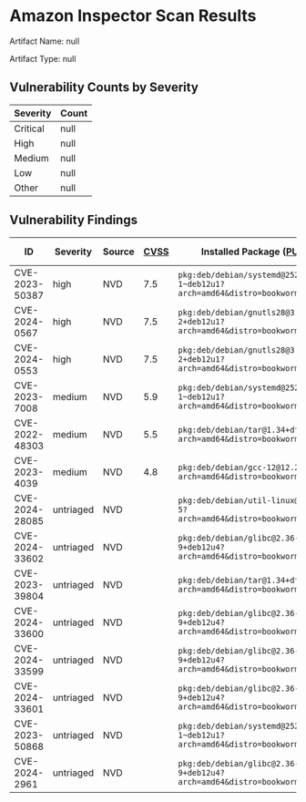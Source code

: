 # Amazon Inspector Scan Results
Artifact Name: null

Artifact Type: null

## Vulnerability Counts by Severity

| Severity | Count |
|----------|-------|
| Critical | null|
| High     | null|
| Medium   | null|
| Low      | null|
| Other    | null|


## Vulnerability Findings

| ID | Severity | Source | [CVSS](https://www.first.org/cvss/) | Installed Package ([PURL](https://github.com/package-url/purl-spec/tree/master?tab=readme-ov-file#purl)) | Fixed Package | Path | [EPSS](https://www.first.org/epss/) | Exploit Available | Exploit Last Seen | CWEs |
| ------- | ------- | ------- | ------- | ------- | ------- | ------- | ------- | ------- | ------- | ------- |
| CVE-2023-50387 | high | NVD | 7.5 | `pkg:deb/debian/systemd@252.19-1~deb12u1?arch=amd64&distro=bookworm&epoch=0` | `null` |  | 0.0366 | true | 2024-05-18T05:37:06Z | `CWE-770` |
| CVE-2024-0567 | high | NVD | 7.5 | `pkg:deb/debian/gnutls28@3.7.9-2+deb12u1?arch=amd64&distro=bookworm&epoch=0` | `0:3.7.9-2+deb12u2` |  | 0.00082 | true | 2024-05-18T05:37:06Z | `CWE-347` |
| CVE-2024-0553 | high | NVD | 7.5 | `pkg:deb/debian/gnutls28@3.7.9-2+deb12u1?arch=amd64&distro=bookworm&epoch=0` | `0:3.7.9-2+deb12u2` |  | 0.00823 | true | 2024-05-18T05:37:06Z | `CWE-203` |
| CVE-2023-7008 | medium | NVD | 5.9 | `pkg:deb/debian/systemd@252.19-1~deb12u1?arch=amd64&distro=bookworm&epoch=0` | `0:252.21-1~deb12u1` |  | 0.00084 |  |  | `CWE-300` |
| CVE-2022-48303 | medium | NVD | 5.5 | `pkg:deb/debian/tar@1.34+dfsg-1.2?arch=amd64&distro=bookworm&epoch=0` | `0:1.34+dfsg-1.2+deb12u1` |  | 0.00049 | true | 2024-05-10T12:52:50Z | `CWE-125` |
| CVE-2023-4039 | medium | NVD | 4.8 | `pkg:deb/debian/gcc-12@12.2.0-14?arch=amd64&distro=bookworm&epoch=0` | `null` |  | 0.00046 | true | 2024-05-18T04:18:41Z | `CWE-693` |
| CVE-2024-28085 | untriaged | NVD |  | `pkg:deb/debian/util-linux@2.38.1-5?arch=amd64&distro=bookworm&epoch=0` | `0:2.38.1-5+deb12u1` |  | 0.00046 | true | 2024-05-19T20:53:50Z |  |
| CVE-2024-33602 | untriaged | NVD |  | `pkg:deb/debian/glibc@2.36-9+deb12u4?arch=amd64&distro=bookworm&epoch=0` | `0:2.36-9+deb12u7` |  | 0.00043 |  |  | `CWE-466` |
| CVE-2023-39804 | untriaged | NVD |  | `pkg:deb/debian/tar@1.34+dfsg-1.2?arch=amd64&distro=bookworm&epoch=0` | `0:1.34+dfsg-1.2+deb12u1` |  | 0.00045 |  |  |  |
| CVE-2024-33600 | untriaged | NVD |  | `pkg:deb/debian/glibc@2.36-9+deb12u4?arch=amd64&distro=bookworm&epoch=0` | `0:2.36-9+deb12u7` |  | 0.00043 |  |  | `CWE-476` |
| CVE-2024-33599 | untriaged | NVD |  | `pkg:deb/debian/glibc@2.36-9+deb12u4?arch=amd64&distro=bookworm&epoch=0` | `0:2.36-9+deb12u7` |  | 0.00043 |  |  | `CWE-121` |
| CVE-2024-33601 | untriaged | NVD |  | `pkg:deb/debian/glibc@2.36-9+deb12u4?arch=amd64&distro=bookworm&epoch=0` | `0:2.36-9+deb12u7` |  | 0.00043 |  |  | `CWE-617` |
| CVE-2023-50868 | untriaged | NVD |  | `pkg:deb/debian/systemd@252.19-1~deb12u1?arch=amd64&distro=bookworm&epoch=0` | `null` |  | 0.00046 | true | 2024-05-20T06:17:55Z |  |
| CVE-2024-2961 | untriaged | NVD |  | `pkg:deb/debian/glibc@2.36-9+deb12u4?arch=amd64&distro=bookworm&epoch=0` | `0:2.36-9+deb12u6` |  | 0.00044 | true | 2024-05-20T21:13:25Z | `CWE-787` |


